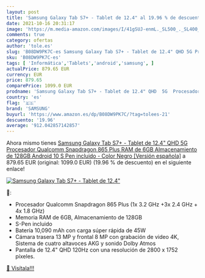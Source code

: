 ```yaml
---
layout: post
title: 'Samsung Galaxy Tab S7+ - Tablet de 12.4" al 19.96 % de descuento'
date: 2021-10-16 20:31:17
image: 'https://m.media-amazon.com/images/I/41gSUJ-enmL._SL500_._SL400_.jpg'
comments: true
category: ofertas
author: 'tole.es'
slug: 'B08DW9PK7C-es Samsung Galaxy Tab S7+ - Tablet de 12.4" QHD 5G Procesador...'
sku: 'B08DW9PK7C-es'
tags: [ 'Informática','Tablets','android','samsung', ]
actualPrice: 879.65 EUR
currency: EUR
price: 879.65
comparePrice: 1099.0 EUR
prodname: 'Samsung Galaxy Tab S7+ - Tablet de 12.4" QHD  5G  Procesador Qualcomm Snapdragon 865 Plus  RAM de 6GB  Almacenamiento de 128GB  Android 10  S Pen incluido  - Color Negro [Versión española]'
country: 'es'
flag: '🇪🇸'
brand: 'SAMSUNG'
buyurl: 'https://www.amazon.es/dp/B08DW9PK7C/?tag=tolees-21'
descuento: '19.96'
average: '912.042857142857'
---
```


Ahora mismo tienes [Samsung Galaxy Tab S7+ - Tablet de 12.4" QHD  5G  Procesador Qualcomm Snapdragon 865 Plus  RAM de 6GB  Almacenamiento de 128GB  Android 10  S Pen incluido  - Color Negro [Versión española]](https://www.amazon.es/dp/B08DW9PK7C/?tag=tolees-21) a 879.65 EUR (original: 1099.0 EUR) (19.96 %  de descuento) en el siguiente enlace!

[![Samsung Galaxy Tab S7+ - Tablet de 12.4"](https://m.media-amazon.com/images/I/41gSUJ-enmL._SL500_._SL400_.jpg)](https://www.amazon.es/dp/B08DW9PK7C/?tag=tolees-21)

🔎:

- Procesador Qualcomm Snapdragon 865 Plus (1x 3.2 GHz +3x 2.4 GHz + 4x 1.8 GHz)
- Memoria RAM de 6GB, Almacenamiento de 128GB
- S-Pen incluido
- Batería 10,090 mAh con carga súper rápida de 45W
- Cámara trasera 13 MP y frontal 8 MP con grabación de video 4K, Sistema de cuatro altavoces AKG y sonido Dolby Atmos
- Pantalla de 12.4" QHD 120Hz con una resolución de 2800 x 1752 píxeles.

[🛒 Visítala!!!](https://www.amazon.es/dp/B08DW9PK7C/?tag=tolees-21)

